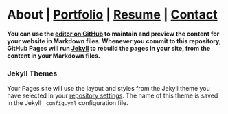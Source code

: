 # About | [Portfolio](./portfolio.md) | [Resume](./resume.md) | [Contact](./contact.md)

**You can use the [editor on GitHub](https://github.com/jstrzempko/jstrzempko.github.io/edit/main/README.md) to maintain and preview the content for your website in Markdown files. Whenever you commit to this repository, GitHub Pages will run [Jekyll](https://jekyllrb.com/) to rebuild the pages in your site, from the content in your Markdown files.**

### Jekyll Themes

Your Pages site will use the layout and styles from the Jekyll theme you have selected in your [repository settings](https://github.com/jstrzempko/jstrzempko.github.io/settings). The name of this theme is saved in the Jekyll `_config.yml` configuration file.
